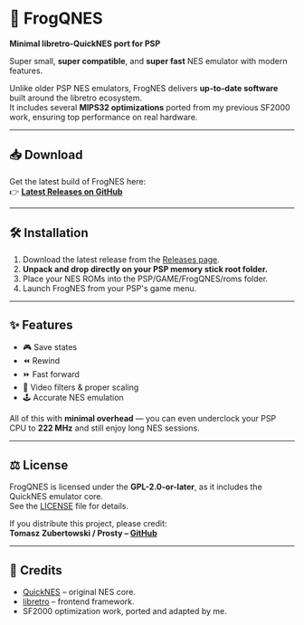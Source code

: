 # 🐸 FrogQNES  
**Minimal libretro-QuickNES port for PSP**  

Super small, **super compatible**, and **super fast** NES emulator with modern features.  

Unlike older PSP NES emulators, FrogNES delivers **up-to-date software** built around the libretro ecosystem.  
It includes several **MIPS32 optimizations** ported from my previous SF2000 work, ensuring top performance on real hardware.  

---

## 📥 Download
Get the latest build of FrogNES here:  
👉 [**Latest Releases on GitHub**](https://github.com/tzubertowski/frogqnes/releases)  

---

## 🛠️ Installation
1. Download the latest release from the [Releases page](https://github.com/tzubertowski/frogqnes/releases).  
2. **Unpack and drop directly on your PSP memory stick root folder.**  
3. Place your NES ROMs into the PSP/GAME/FrogQNES/roms folder.  
4. Launch FrogNES from your PSP's game menu.  

---

## ✨ Features
- 🎮 Save states  
- ⏪ Rewind  
- ⏩ Fast forward  
- 🎨 Video filters & proper scaling  
- 🕹️ Accurate NES emulation  

All of this with **minimal overhead** — you can even underclock your PSP CPU to **222 MHz** and still enjoy long NES sessions.  

---

## ⚖️ License
FrogQNES is licensed under the **GPL-2.0-or-later**, as it includes the QuickNES emulator core.  
See the [LICENSE](./LICENSE) file for details.  

If you distribute this project, please credit:  
**Tomasz Zubertowski / Prosty – [GitHub](https://github.com/tzubertowski)**  

---

## 🙏 Credits
- [QuickNES](https://github.com/libretro/QuickNES_Core) – original NES core.  
- [libretro](https://www.libretro.com/) – frontend framework.  
- SF2000 optimization work, ported and adapted by me.  
